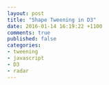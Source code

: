 ```yaml
---
layout: post
title: "Shape Tweening in D3"
date: 2016-01-14 16:19:22 +1100
comments: true
published: false
categories: 
- tweening
- javascript
- D3
- radar
---
```



<!-- my JS -->
<script>



</script>